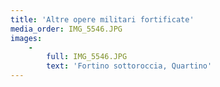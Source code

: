 ```yaml
---
title: 'Altre opere militari fortificate'
media_order: IMG_5546.JPG
images:
    -
        full: IMG_5546.JPG
        text: 'Fortino sottoroccia, Quartino'
---
```


